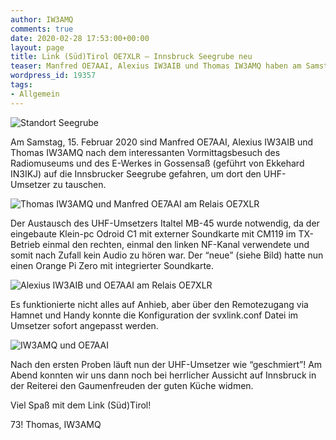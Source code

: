 ```yaml
---
author: IW3AMQ
comments: true
date: 2020-02-28 17:53:00+00:00
layout: page
title: Link (Süd)Tirol OE7XLR – Innsbruck Seegrube neu
teaser: Manfred OE7AAI, Alexius IW3AIB und Thomas IW3AMQ haben am Samstag, 15. Februar 2020 das Relais auf der Seegrube erneuert.
wordpress_id: 19357
tags:
- Allgemein
---
```


![Standort Seegrube](https://drc.bz/wp-content/uploads/2020/02/1-1.jpg)

Am Samstag, 15. Februar 2020 sind Manfred OE7AAI, Alexius IW3AIB und Thomas IW3AMQ nach dem interessanten Vormittagsbesuch des Radiomuseums und des E-Werkes in Gossensaß (geführt von Ekkehard IN3IKJ) auf die Innsbrucker Seegrube gefahren, um dort den UHF-Umsetzer zu tauschen.

![Thomas IW3AMQ und Manfred OE7AAI am Relais OE7XLR](https://drc.bz/wp-content/uploads/2020/02/whatsapp-image-2020-02-15-at-17-01-25-2-1024x576.jpeg)

Der Austausch des UHF-Umsetzers Italtel MB-45 wurde notwendig, da der eingebaute Klein-pc Odroid C1 mit externer Soundkarte mit CM119 im TX-Betrieb einmal den rechten, einmal den linken NF-Kanal verwendete und somit nach Zufall kein Audio zu hören war. Der “neue” (siehe Bild) hatte nun einen Orange Pi Zero mit integrierter Soundkarte.

![Alexius IW3AIB und OE7AAI am Relais OE7XLR](https://drc.bz/wp-content/uploads/2020/02/whatsapp-image-2020-02-15-at-17-01-24-1-1024x576.jpeg)

Es funktionierte nicht alles auf Anhieb, aber über den Remotezugang via Hamnet und Handy konnte die Konfiguration der svxlink.conf Datei im Umsetzer sofort angepasst werden.

![IW3AMQ und OE7AAI](https://drc.bz/wp-content/uploads/2020/02/whatsapp-image-2020-02-15-at-17-01-27-1024x576.jpeg)

Nach den ersten Proben läuft nun der UHF-Umsetzer wie “geschmiert”! Am Abend konnten wir uns dann noch bei herrlicher Aussicht auf Innsbruck in der Reiterei den Gaumenfreuden der guten Küche widmen.

Viel Spaß mit dem Link (Süd)Tirol!

73! Thomas, IW3AMQ
